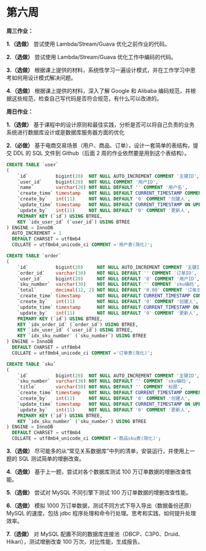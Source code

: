 # 第六周

**周三作业：**

**1.（选做）** 尝试使用 Lambda/Stream/Guava 优化之前作业的代码。

**2.（选做）** 尝试使用 Lambda/Stream/Guava 优化工作中编码的代码。

**3.（选做）** 根据课上提供的材料，系统性学习一遍设计模式，并在工作学习中思考如何用设计模式解决问题。

**4.（选做）** 根据课上提供的材料，深入了解 Google 和 Alibaba 编码规范，并根据这些规范，检查自己写代码是否符合规范，有什么可以改进的。

**周日作业：**

**1.（选做）** 基于课程中的设计原则和最佳实践，分析是否可以将自己负责的业务系统进行数据库设计或是数据库服务器方面的优化

**2.（必做）** 基于电商交易场景（用户、商品、订单），设计一套简单的表结构，提交 DDL 的 SQL 文件到 Github（后面 2 周的作业依然要是用到这个表结构）。

```sql
CREATE TABLE `user`
(
    `id`          bigint(20)  NOT NULL AUTO_INCREMENT COMMENT '主键ID',
    `user_id`     bigint(20)  NOT NULL COMMENT '用户ID',
    `name`        varchar(20) NOT NULL DEFAULT '' COMMENT '用户名',
    `create_time` timestamp   NOT NULL DEFAULT CURRENT_TIMESTAMP COMMENT '创建时间',
    `create_by`   int(11)     NOT NULL DEFAULT '0' COMMENT '创建人',
    `update_time` timestamp   NOT NULL DEFAULT CURRENT_TIMESTAMP ON UPDATE CURRENT_TIMESTAMP COMMENT '更新时间',
    `update_by`   int(11)     NOT NULL DEFAULT '0' COMMENT '更新人',
    PRIMARY KEY (`id`) USING BTREE,
    KEY `idx_user_id` (`user_id`) USING BTREE
) ENGINE = InnoDB
  AUTO_INCREMENT = 1
  DEFAULT CHARSET = utf8mb4
  COLLATE = utf8mb4_unicode_ci COMMENT ='用户表(简化)';
```

```sql
CREATE TABLE `order`
(
    `id`          bigint(20)     NOT NULL AUTO_INCREMENT COMMENT '主键ID',
    `order_id`    varchar(30)    NOT NULL DEFAULT '' COMMENT '订单ID',
    `user_id`     bigint(20)     NOT NULL DEFAULT '0' COMMENT '用户ID',
    `sku_number`  varchar(30)    NOT NULL DEFAULT '' COMMENT 'sku编码',
    `total`       decimal(12, 2) NOT NULL DEFAULT '0.00' COMMENT '订单总金额',
    `create_time` timestamp      NOT NULL DEFAULT CURRENT_TIMESTAMP COMMENT '创建时间',
    `create_by`   int(11)        NOT NULL DEFAULT '0' COMMENT '创建人',
    `update_time` timestamp      NOT NULL DEFAULT CURRENT_TIMESTAMP ON UPDATE CURRENT_TIMESTAMP COMMENT '更新时间',
    `update_by`   int(11)        NOT NULL DEFAULT '0' COMMENT '更新人',
    PRIMARY KEY (`id`) USING BTREE,
    KEY `idx_order_id` (`order_id`) USING BTREE,
    KEY `idx_user_id` (`user_id`) USING BTREE,
    KEY `idx_sku_number` (`sku_number`) USING BTREE
) ENGINE = InnoDB
  DEFAULT CHARSET = utf8mb4
  COLLATE = utf8mb4_unicode_ci COMMENT ='订单表(简化)';
```

```sql
CREATE TABLE `sku`
(
    `id`          bigint(20)  NOT NULL AUTO_INCREMENT COMMENT '主键ID',
    `sku_number`  varchar(30) NOT NULL DEFAULT '' COMMENT 'sku编码',
    `title`       varchar(50) NOT NULL DEFAULT '' COMMENT '标题',
    `create_time` timestamp   NOT NULL DEFAULT CURRENT_TIMESTAMP COMMENT '创建时间',
    `create_by`   int(11)     NOT NULL DEFAULT '0' COMMENT '创建人',
    `update_time` timestamp   NOT NULL DEFAULT CURRENT_TIMESTAMP ON UPDATE CURRENT_TIMESTAMP COMMENT '更新时间',
    `update_by`   int(11)     NOT NULL DEFAULT '0' COMMENT '更新人',
    PRIMARY KEY (`id`) USING BTREE,
    KEY `idx_sku_number` (`sku_number`) USING BTREE
) ENGINE = InnoDB
  DEFAULT CHARSET = utf8mb4
  COLLATE = utf8mb4_unicode_ci COMMENT ='商品sku表(简化)';
```

**3.（选做）** 尽可能多的从“常见关系数据库”中列的清单，安装运行，并使用上一题的 SQL 测试简单的增删改查。

**4.（选做）** 基于上一题，尝试对各个数据库测试 100 万订单数据的增删改查性能。

**5.（选做）** 尝试对 MySQL 不同引擎下测试 100 万订单数据的增删改查性能。

**6.（选做）** 模拟 1000 万订单数据，测试不同方式下导入导出（数据备份还原）MySQL 的速度，包括 jdbc 程序处理和命令行处理。思考和实践，如何提升处理效率。

**7.（选做）** 对 MySQL 配置不同的数据库连接池（DBCP、C3P0、Druid、Hikari），测试增删改查 100 万次，对比性能，生成报告。
